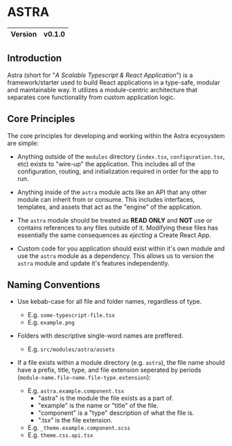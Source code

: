 # ASTRA

| Version | v0.1.0                     |
| ------- | -------------------------- |

## Introduction

Astra (short for "*A Scalable Typescript & React Application*") is a framework/starter used to build React applications in a type-safe, modular and maintainable way. It utilizes a module-centric architecture that separates core functionality from custom application logic.

## Core Principles

The core principles for developing and working within the Astra ecyosystem are simple:

- Anything outside of the `modules` directory (`index.tsx`, `configuration.tsx`, etc) exists to "wire-up" the application. This includes all of the configuration, routing, and initialization required in order for the app to run.

- Anything inside of the `astra` module acts like an API that any other module can inherit from or consume. This includes interfaces, templates, and assets that act as the "engine" of the application. 

- The `astra` module should be treated as **READ ONLY** and **NOT** use or contains references to any files outside of it. Modifying these files has essentially the same consequences as *ejecting* a Create React App.

- Custom code for you application should exist within it's own module and use the `astra` module as a dependency. This allows us to version the `astra` module and update it's features independently.

## Naming Conventions

- Use kebab-case for all file and folder names, regardless of type.
  - E.g. `some-typescript-file.tsx`
  - E.g. `example.png`

- Folders with descriptive single-word names are preffered.
  - E.g. `src/modules/astra/assets`

- If a file exists within a module directory (e.g. `astra`), the file name should have a prefix, title, type, and file extension seperated by periods (`module-name.file-name.file-type.extension`):
  - E.g. `astra.example.component.tsx`
    - "astra" is the module the file exists as a part of.
    - "example" is the name or "title" of the file.
    - "component" is a "type" description of what the file is.
    - ".tsx" is the file extension.
  - E.g. `_theme.example.component.scss`
  - E.g. `theme.css.api.tsx`

